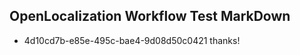 ## OpenLocalization Workflow Test MarkDown
* 4d10cd7b-e85e-495c-bae4-9d08d50c0421 thanks!

<!--HONumber=Aug16_HO1-->


